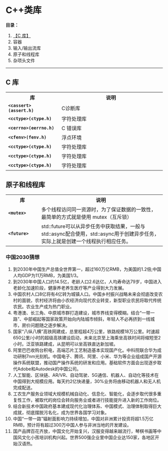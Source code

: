 # C++类库

**目录：**

1. [【C 库】](#clib)
2. 容器
3. 输入/输出流库
4. 原子和线程库
5. 杂项头文件



------------


<a id="clib"></a>

## C 库

<table>
    <th width="200" align="center">库</th><th width="500" align="center">说明</th>
<tr><td><code><b>&lt;cassert&gt(assert.h)</b></code></td><td>C诊断库</td></tr>
<tr><td><code><b>&lt;cctype&gt(ctype.h)</b></code></td><td>字符处理库</td></tr>
<tr><td><code><b>&lt;cerrno&gt(eerrno.h)</b></code></td><td>C 错误库</td></tr>
<tr><td><code><b>&lt;cfenv&gt(fenv.h)</b></code></td><td>浮点环境</td></tr>
<tr><td><code><b>&lt;cctype&gt(ctype.h)</b></code></td><td>字符处理库</td></tr>
<tr><td><code><b>&lt;cctype&gt(ctype.h)</b></code></td><td>字符处理库</td></tr>
<tr><td><code><b>&lt;cctype&gt(ctype.h)</b></code></td><td>字符处理库</td></tr>
</table>




## 原子和线程库

<table>
    <th width="100" align="center">库</th><th width="500" align="center">说明</th>
<tr><td><code><b>&lt;mutex&gt</b></code></td><td>多个线程访问同一资源时，为了保证数据的一致性，最简单的方式就是使用 mutex（互斥锁）</td></tr>
<tr><td><code><b>&lt;future&gt</b></code></td><td>std::future可以从异步任务中获取结果，一般与std::async配合使用，std::async用于创建异步任务，实际上就是创建一个线程执行相应任务。</td></tr>

</table>



### 中国2030猜想

1. 到2030年中国生产总值全世界第一，超过160万亿RMB，为美国的1.2倍;中国人均GDP为11万RMB，为美国1/3。
2. 到2030年中国人口约14.5亿，老龄人口2.6达亿，人均寿命达79岁，中国进入老龄化加速阶段，健康养老养生医疗等产业得到大力发展。
3. 中国农村人口8亿将有4亿转为城镇人口。中国乡村振兴战略未来会彻底改变农村的面貌，农村经济将由小农经济向现代农业转变，新型职业农民将取代传统农民。农业生产成为热门职业。
4. 粤港澳、长三角、中原城市群打造建设，城市界线变得模糊。结合“一带一路”、中部崛起等国家政策开始向内陆城市倾斜，年轻人不必再挤到一线城市，房价问题随之逐步解决。
5. 国家“八纵八横”高铁网建成，总里程超4万公里，铁路规模18万公里。时速超650公里/小时的超级高铁建设启动，未来北京至上海乘坐高铁时间将缩短至2小时。泛亚铁路建成，从昆明可以坐高铁直达新加坡。
6. 阿里巴巴收购台积电，高端芯片工艺制造基本实现国产化。中科院联合华为成功研制7nm光刻机。中国电子、腾讯、阿里、小米、华为等企业组成国产开源操作系统联盟，推动国产操作系统的研发和应用。基础软件方面会出现逐步取代Adobe和Autodesk的中国公司。
7. 人工智能、区块链、AR/VR、自动驾驶、5G通信、机器人、自动化等技术在中国得到大规模应用。每天约2亿快递量，30%业务将由移动机器人和无人机完成配送。
8. 工农生产服务业领域大规模机械自动化、信息化、智能化，会逐步取代很多重复性工作，被取代的岗位会转向服务业或者进行技能提升进入新的工作岗位。
9. 结合新技术中国政府基本建成现代化治理体系、中国模式、治理体制取得巨大成就，彻底摆脱污名化，成为世界各国学习对象。
10. 中国“一带一路”辐射面影响力持续增加，中国对非洲累计投资将超1.5万亿RMB，预计将有超过300万中国人参与非洲当地的开发建设。
11. 国产品牌百花齐放，中国文化开始复兴，汉服变得越来越流行，琴棋书画等中国风文化小孩培训机构兴起。世界500强企业里中国企业达150家，各地区开始汉语热。